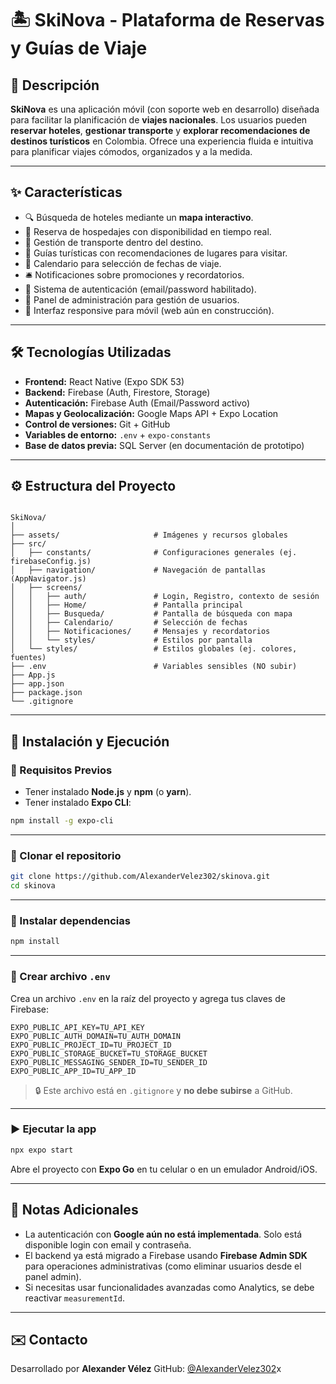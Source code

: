 # 🏝️ SkiNova - Plataforma de Reservas y Guías de Viaje

## 📖 Descripción
**SkiNova** es una aplicación móvil (con soporte web en desarrollo) diseñada para facilitar la planificación de **viajes nacionales**. Los usuarios pueden **reservar hoteles**, **gestionar transporte** y **explorar recomendaciones de destinos turísticos** en Colombia. Ofrece una experiencia fluida e intuitiva para planificar viajes cómodos, organizados y a la medida.

---

## ✨ Características

- 🔍 Búsqueda de hoteles mediante un **mapa interactivo**.
- 🏨 Reserva de hospedajes con disponibilidad en tiempo real.
- 🚗 Gestión de transporte dentro del destino.
- 📍 Guías turísticas con recomendaciones de lugares para visitar.
- 📆 Calendario para selección de fechas de viaje.
- 🛎️ Notificaciones sobre promociones y recordatorios.
- 🔐 Sistema de autenticación (email/password habilitado).
- 🎯 Panel de administración para gestión de usuarios.
- 🧭 Interfaz responsive para móvil (web aún en construcción).

---

## 🛠️ Tecnologías Utilizadas

- **Frontend:** React Native (Expo SDK 53)
- **Backend:** Firebase (Auth, Firestore, Storage)
- **Autenticación:** Firebase Auth (Email/Password activo)
- **Mapas y Geolocalización:** Google Maps API + Expo Location
- **Control de versiones:** Git + GitHub
- **Variables de entorno:** `.env` + `expo-constants`
- **Base de datos previa:** SQL Server (en documentación de prototipo)

---

## ⚙️ Estructura del Proyecto

```

SkiNova/
│
├── assets/                     # Imágenes y recursos globales
├── src/
│   ├── constants/              # Configuraciones generales (ej. firebaseConfig.js)
│   ├── navigation/             # Navegación de pantallas (AppNavigator.js)
│   ├── screens/
│   │   ├── auth/               # Login, Registro, contexto de sesión
│   │   ├── Home/               # Pantalla principal
│   │   ├── Busqueda/           # Pantalla de búsqueda con mapa
│   │   ├── Calendario/         # Selección de fechas
│   │   ├── Notificaciones/     # Mensajes y recordatorios
│   │   └── styles/             # Estilos por pantalla
│   └── styles/                 # Estilos globales (ej. colores, fuentes)
├── .env                        # Variables sensibles (NO subir)
├── App.js
├── app.json
├── package.json
└── .gitignore

````

---

## 🚀 Instalación y Ejecución

### 🔹 Requisitos Previos

- Tener instalado **Node.js** y **npm** (o **yarn**).
- Tener instalado **Expo CLI**:

```bash
npm install -g expo-cli
````

---

### 🔹 Clonar el repositorio

```bash
git clone https://github.com/AlexanderVelez302/skinova.git
cd skinova
```

---

### 🔹 Instalar dependencias

```bash
npm install
```

---

### 🔹 Crear archivo `.env`

Crea un archivo `.env` en la raíz del proyecto y agrega tus claves de Firebase:

```
EXPO_PUBLIC_API_KEY=TU_API_KEY
EXPO_PUBLIC_AUTH_DOMAIN=TU_AUTH_DOMAIN
EXPO_PUBLIC_PROJECT_ID=TU_PROJECT_ID
EXPO_PUBLIC_STORAGE_BUCKET=TU_STORAGE_BUCKET
EXPO_PUBLIC_MESSAGING_SENDER_ID=TU_SENDER_ID
EXPO_PUBLIC_APP_ID=TU_APP_ID
```

> 🔒 Este archivo está en `.gitignore` y **no debe subirse** a GitHub.

---

### ▶️ Ejecutar la app

```bash
npx expo start
```

Abre el proyecto con **Expo Go** en tu celular o en un emulador Android/iOS.

---

## 🧾 Notas Adicionales

* La autenticación con **Google aún no está implementada**. Solo está disponible login con email y contraseña.
* El backend ya está migrado a Firebase usando **Firebase Admin SDK** para operaciones administrativas (como eliminar usuarios desde el panel admin).
* Si necesitas usar funcionalidades avanzadas como Analytics, se debe reactivar `measurementId`.

---

## ✉️ Contacto

Desarrollado por **Alexander Vélez**
GitHub: [@AlexanderVelez302](https://github.com/AlexanderVelez302)x